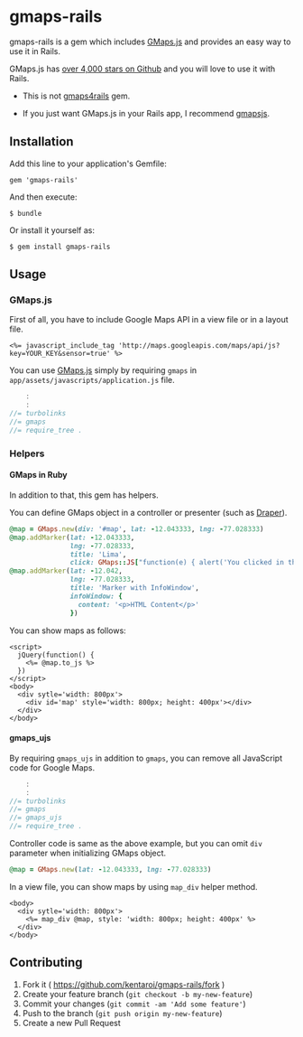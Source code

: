 # gmaps-rails

gmaps-rails is a gem which includes [GMaps.js](http://hpneo.github.io/gmaps/)
and provides an easy way to use it in Rails.

GMaps.js has [over 4,000 stars on Github](https://github.com/hpneo/gmaps) and
you will love to use it with Rails.


- This is not [gmaps4rails](https://github.com/apneadiving/Google-Maps-for-Rails) gem.

- If you just want GMaps.js in your Rails app, I recommend
[gmapsjs](https://github.com/xenda/gmapsjs).



## Installation

Add this line to your application's Gemfile:

    gem 'gmaps-rails'

And then execute:

    $ bundle

Or install it yourself as:

    $ gem install gmaps-rails

## Usage

### GMaps.js
First of all, you have to include Google Maps API in a view file or in a layout file.

```erb
<%= javascript_include_tag 'http://maps.googleapis.com/maps/api/js?key=YOUR_KEY&sensor=true' %>
```

You can use [GMaps.js](http://hpneo.github.io/gmaps/)
simply by requiring `gmaps` in `app/assets/javascripts/application.js` file.

```javascript
    :
    :
//= turbolinks
//= gmaps
//= require_tree .
```

### Helpers
#### GMaps in Ruby
In addition to that, this gem has helpers.

You can define GMaps object in a controller or presenter \(such as [Draper](https://github.com/drapergem/draper)\).

```ruby
@map = GMaps.new(div: '#map', lat: -12.043333, lng: -77.028333)
@map.addMarker(lat: -12.043333,
               lng: -77.028333,
               title: 'Lima',
               click: GMaps::JS["function(e) { alert('You clicked in this marker'); }"])
@map.addMarker(lat: -12.042,
               lng: -77.028333,
               title: 'Marker with InfoWindow',
               infoWindow: {
                 content: '<p>HTML Content</p>'
               })
```

You can show maps as follows:
```erb
<script>
  jQuery(function() {
    <%= @map.to_js %>
  })
</script>
<body>
  <div sytle='width: 800px'>
    <div id='map' style='width: 800px; height: 400px'></div>
  </div>
</body>
```


#### gmaps_ujs
By requiring `gmaps_ujs` in addition to `gmaps`, you can remove all JavaScript code for Google Maps.

```javascript
    :
    :
//= turbolinks
//= gmaps
//= gmaps_ujs
//= require_tree .
```

Controller code is same as the above example, but you can omit `div` parameter when initializing GMaps object.

```ruby
@map = GMaps.new(lat: -12.043333, lng: -77.028333)
```

In a view file, you can show maps by using `map_div` helper method.
```erb
<body>
  <div sytle='width: 800px'>
    <%= map_div @map, style: 'width: 800px; height: 400px' %>
  </div>
</body>
```

## Contributing

1. Fork it ( https://github.com/kentaroi/gmaps-rails/fork )
2. Create your feature branch (`git checkout -b my-new-feature`)
3. Commit your changes (`git commit -am 'Add some feature'`)
4. Push to the branch (`git push origin my-new-feature`)
5. Create a new Pull Request
